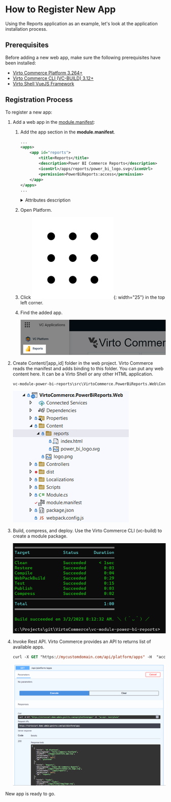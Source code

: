 # How to Register New App 

Using the Reports application as an example, let's look at the application installation process.

## Prerequisites

Before adding a new web app, make sure the following prerequisites have been installed:

* [Virto Commerce Platform 3.264+](https://github.com/VirtoCommerce/vc-platform)
* [Virto Commerce CLI (VC-BUILD) 3.12+](https://github.com/VirtoCommerce/vc-build)
* [Virto Shell VueJS Framework](https://github.com/VirtoCommerce/vc-shell)

## Registration Process

To register a new app:

1. Add a web app in the [module.manifest](../Fundamentals/Modularity/06-module-manifest-file.md):

    1. Add the app section in the **module.manifest**.

        ```xml
        ...
        <apps>
            <app id="reports">
                <title>Reports</title>
                <description>Power BI Commerce Reports</description>
                <iconUrl>/apps/reports/power_bi_logo.svg</iconUrl>
                <permission>PowerBiReports:access</permission>
            </app>
        </apps>
        ...
        ```

        <details><summary>Attributes description</summary>

        | `id`           	| A unique identifier for the app, which distinguishes it from other apps in the system.       	|
        |----------------	|----------------------------------------------------------------------------------------------	|
        | `title`        	| The name or title of the app that is displayed to the users.                                	|
        | `description`  	| A short description of the app that gives users an overview of what the app does and its purpose.|
        | `iconUrl`      	| The URL or path to the app's icon or logo used to identify the app in the system.          	|
        | `permission`   	| The permissions or access rights required to use the app, which are used to control<br>who can access the app and its features.     	|
        | `contentPath`  	| The default path to the app's content, which is used to specify where the app's files<br>are stored and accessed. In this example, the ContentPath is set to [VcModuleWeb]/Content/[Id],<br>which means that the app's content will be stored in the Content folder of the VcModuleWeb module,<br>with the app's Id appended to the end of the path. 	|

        </details>
        
    1. Open Platform.
    1. Click ![Dots](media/nine-dots-icon1.png){: width="25"} in the top left corner.
    1. Find the added app.
    
        ![image](media/app-menu-2.png)

1. Create Content/[app_id] folder in the web project. Virto Commerce reads the manifest and adds binding to this folder. You can put any web content here. It can be a Virto Shell or any other HTML application.

    ```xml
    vc-module-power-bi-reports\src\VirtoCommerce.PowerBiReports.Web\Content\reports
    ```

    ![image](media/app-folder.png)

1. Build, compress, and deploy. Use the Virto Commerce CLI (vc-build) to create a module package.

    ![image](media/vc-build.png)

1. Invoke Rest API. Virto Commerce provides an API to returns list of available apps.

    ```ps
    curl -X GET "https://mycustomdomain.com/api/platform/apps" -H  "accept: text/plain"
    ```

    ![image](media/rest-api.png)

New app is ready to go.
